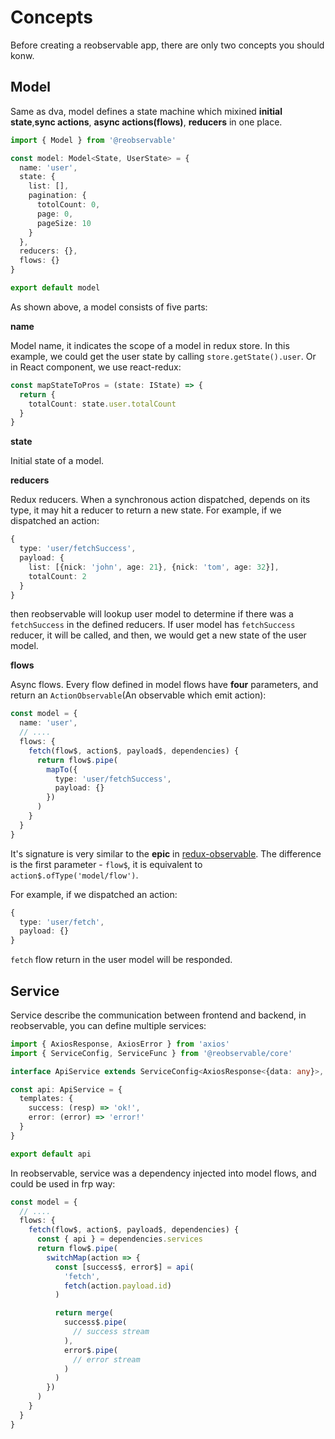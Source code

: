 # Concepts

Before creating a reobservable app, there are only two concepts you should konw.

## Model

Same as dva, model defines a state machine which mixined **initial state**,**sync actions**, **async actions(flows)**, **reducers** in one place.

```ts
import { Model } from '@reobservable'

const model: Model<State, UserState> = {
  name: 'user',
  state: {
    list: [],
    pagination: {
      totolCount: 0,
      page: 0,
      pageSize: 10
    }
  },
  reducers: {},
  flows: {}
}

export default model
```

As shown above, a model consists of five parts:

**name**

Model name, it indicates the scope of a model in redux store. In this example, we could get the user state by calling `store.getState().user`. Or in React component, we use react-redux:

```ts
const mapStateToPros = (state: IState) => {
  return {
    totalCount: state.user.totalCount
  }
}
```

**state**

Initial state of a model.

**reducers**

Redux reducers. When a synchronous action dispatched, depends on its type, it may hit a reducer to return a new state. For example, if we dispatched an action:

```ts
{
  type: 'user/fetchSuccess',
  payload: {
    list: [{nick: 'john', age: 21}, {nick: 'tom', age: 32}],
    totalCount: 2
  }
}
```

then reobservable will lookup user model to determine if there was a `fetchSuccess` in the defined reducers. If user model has `fetchSuccess` reducer, it will be called, and then, we would get a new state of the user model.

**flows**

Async flows. Every flow defined in model flows have **four** parameters, and return an `ActionObservable`(An observable which emit action):

```ts
const model = {
  name: 'user',
  // ....
  flows: {
    fetch(flow$, action$, payload$, dependencies) {
      return flow$.pipe(
        mapTo({
          type: 'user/fetchSuccess',
          payload: {}
        })
      )
    }
  }
}
```

It's signature is very similar to the **epic** in [redux-observable](https://redux-observable.js.org/). The difference is the first parameter - `flow$`, it is equivalent to `action$.ofType('model/flow')`.

For example, if we dispatched an action:

```ts
{
  type: 'user/fetch',
  payload: {}
}
```

`fetch` flow return in the user model will be responded.

## Service

Service describe the communication between frontend and backend, in reobservable, you can define multiple services: 

```ts
import { AxiosResponse, AxiosError } from 'axios'
import { ServiceConfig, ServiceFunc } from '@reobservable/core'

interface ApiService extends ServiceConfig<AxiosResponse<{data: any}>, AxiosError> {}

const api: ApiService = {
  templates: {
    success: (resp) => 'ok!',
    error: (error) => 'error!'
  }
}

export default api
```

In reobservable, service was a dependency injected into model flows, and could be used in frp way: 

```ts
const model = {
  // ....
  flows: {
    fetch(flow$, action$, payload$, dependencies) {
      const { api } = dependencies.services
      return flow$.pipe(
        switchMap(action => {
          const [success$, error$] = api(
            'fetch',
            fetch(action.payload.id)
          )

          return merge(
            success$.pipe(
              // success stream
            ),
            error$.pipe(
              // error stream
            )
          )
        })
      )
    }
  }
}
```